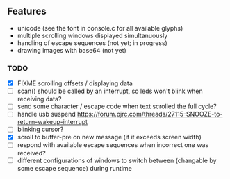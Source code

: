 ## Features
- unicode (see the font in console.c for all available glyphs)
- multiple scrolling windows displayed simultanuously
- handling of escape sequences (not yet; in progress)
- drawing images with base64 (not yet)

### TODO
- [X] FIXME scrolling offsets / displaying data
- [ ] scan() should be called by an interrupt, so leds won't blink when receiving data?
- [ ] send some character / escape code when text scrolled the full cycle?
- [ ] handle usb suspend
  https://forum.pjrc.com/threads/27115-SNOOZE-to-return-wakeup-interrupt
- [ ] blinking cursor?
- [X] scroll to buffer-pre on new message (if it exceeds screen width)
- [ ] respond with available escape sequences when incorrect one was received?
- [ ] different configurations of windows to switch between (changable by some escape sequence) during runtime

